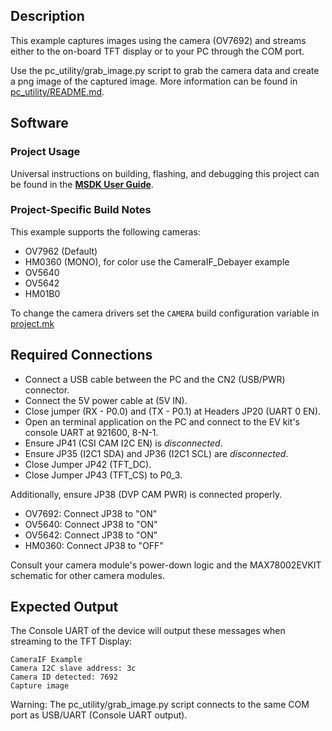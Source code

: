 ## Description

This example captures images using the camera (OV7692) and streams either to the on-board TFT display or to your PC through the COM port.

Use the pc_utility/grab_image.py script to grab the camera data and create a png image of the captured image. More information can be found in [pc_utility/README.md](pc_utility/README.md).

## Software

### Project Usage

Universal instructions on building, flashing, and debugging this project can be found in the **[MSDK User Guide](https://analog-devices-msdk.github.io/msdk/USERGUIDE/)**.

### Project-Specific Build Notes

This example supports the following cameras:

* OV7962 (Default)
* HM0360 (MONO), for color use the CameraIF_Debayer example
* OV5640
* OV5642
* HM01B0

To change the camera drivers set the `CAMERA` build configuration variable in [project.mk](project.mk)

## Required Connections

-   Connect a USB cable between the PC and the CN2 (USB/PWR) connector.
-   Connect the 5V power cable at (5V IN).
-   Close jumper (RX - P0.0) and (TX - P0.1) at Headers JP20 (UART 0 EN).
-   Open an terminal application on the PC and connect to the EV kit's console UART at 921600, 8-N-1.
-   Ensure JP41 (CSI CAM I2C EN) is _disconnected_.
-   Ensure JP35 (I2C1 SDA) and JP36 (I2C1 SCL) are _disconnected_.
-   Close Jumper JP42 (TFT_DC).
-   Close Jumper JP43 (TFT_CS) to P0_3.

Additionally, ensure JP38 (DVP CAM PWR) is connected properly.
-   OV7692:  Connect JP38 to "ON"
-   OV5640:  Connect JP38 to "ON"
-   OV5642:  Connect JP38 to "ON"
-   HM0360:  Connect JP38 to "OFF"

Consult your camera module's power-down logic and the MAX78002EVKIT schematic for other camera modules.  


## Expected Output

The Console UART of the device will output these messages when streaming to the TFT Display:

```
CameraIF Example
Camera I2C slave address: 3c
Camera ID detected: 7692
Capture image
```

Warning: The pc_utility/grab_image.py script connects to the same COM port as USB/UART (Console UART output).
